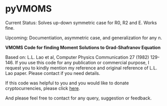 # pyVMOMS

Current Status: Solves up-down symmetric case for R0, R2 and E. Works fine.

Upcoming: Documentiation, asymmetric case, and generalization for any n.

**VMOMS Code for finding Moment Solutions to Grad-Shafranov Equation**

Based on: L.L. Lao et al, Computer Physics Communication 27 (1982) 129-146. If you use this code for any publication or commercial purpose, I request you to kindly mention my reference and original reference of L.L. Lao paper. Please contact if you need details.

If this code was helpful to you and you would like to donate cryptocurrencies, please click [here](https://sites.google.com/view/udy11-donation/).

And please feel free to contact for any query, suggestion or feedback.
